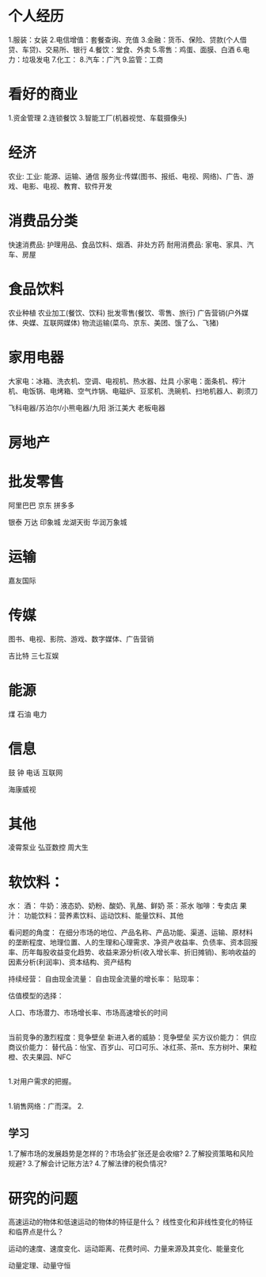 # 个人经历
1.服装：女装
2.电信增值：套餐查询、充值
3.金融：货币、保险、贷款(个人借贷、车贷)、交易所、银行
4.餐饮：堂食、外卖
5.零售：鸡蛋、面膜、白酒
6.电力：垃圾发电
7.化工：
8.汽车：广汽
9.监管：工商

# 看好的商业
1.资金管理
2.连锁餐饮
3.智能工厂(机器视觉、车载摄像头)

# 经济
农业:
工业: 能源、运输、通信
服务业:传媒(图书、报纸、电视、网络)、广告、游戏、电影、电视、教育、软件开发

# 消费品分类
快速消费品: 护理用品、食品饮料、烟酒、非处方药
耐用消费品: 家电、家具、汽车、房屋

# 食品饮料
农业种植
农业加工(餐饮、饮料)
批发零售(餐饮、零售、旅行)
广告营销(户外媒体、央媒、互联网媒体)
物流运输(菜鸟、京东、美团、饿了么、飞猪)

# 家用电器
大家电：冰箱、洗衣机、空调、电视机、热水器、灶具
小家电：面条机、榨汁机、电饭锅、电烤箱、空气炸锅、电磁炉、豆浆机、洗碗机、扫地机器人、剃须刀

飞科电器/苏泊尔/小熊电器/九阳
浙江美大
老板电器
# 房地产

# 批发零售
阿里巴巴
京东
拼多多

银泰
万达
印象城
龙湖天街
华润万象城

# 运输
嘉友国际

# 传媒
图书、电视、影院、游戏、数字媒体、广告营销

吉比特
三七互娱
# 能源
煤
石油
电力


# 信息
鼓
钟
电话
互联网

海康威视

# 其他
凌霄泵业
弘亚数控
周大生


# 软饮料：
水：
酒：
牛奶：液态奶、奶粉、酸奶、乳酪、鲜奶
茶：茶水
咖啡：专卖店
果汁：
功能饮料：营养素饮料、运动饮料、能量饮料、其他

看问题的角度：
在细分市场的地位、产品名称、产品功能、渠道、运输、原材料的垄断程度、地理位置、人的生理和心理需求、净资产收益率、负债率、资本回报率、历年每股收益变化趋势、收益来源分析(收入增长率、折旧摊销)、影响收益的因素分析(利润率)、资本结构、资产结构


持续经营：
自由现金流量：
自由现金流量的增长率：
贴现率：

估值模型的选择：

人口、市场潜力、市场增长率、市场高速增长的时间

## 
当前竞争的激烈程度：竞争壁垒
新进入者的威胁：竞争壁垒
买方议价能力：
供应商议价能力：
替代品：怡宝、百岁山、可口可乐、冰红茶、茶π、东方树叶、果粒橙、农夫果园、NFC

##
1.对用户需求的把握。

## 
1.销售网络：广而深。
2.

## 学习
1.了解市场的发展趋势是怎样的？市场会扩张还是会收缩?
2.了解投资策略和风险规避?
3.了解会计记账方法?
4.了解法律的税负情况?

# 研究的问题
高速运动的物体和低速运动的物体的特征是什么？
线性变化和非线性变化的特征和临界点是什么？

运动的速度、速度变化、运动距离、花费时间、力量来源及其变化、能量变化

动量定理、动量守恒









